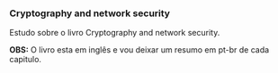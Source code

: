 ### Cryptography and network security ###

Estudo sobre o livro Cryptography and network security.

<b>OBS:</b> O livro esta em inglês e vou deixar um resumo em pt-br de cada capitulo.
